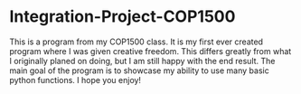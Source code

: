 # Integration-Project-COP1500
This is a program from my COP1500 class. It is my first ever created program where I was given creative freedom. 
This differs greatly from what I originally planed on doing, but I am still happy with the end result.
The main goal of the program is to showcase my ability to use many basic python functions.
I hope you enjoy!
